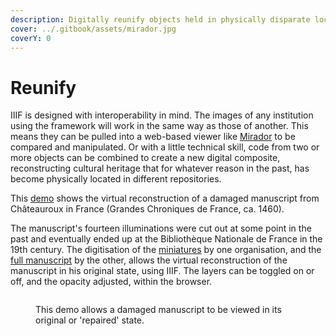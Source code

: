 ```yaml
---
description: Digitally reunify objects held in physically disparate locations
cover: ../.gitbook/assets/mirador.jpg
coverY: 0
---
```


# Reunify

IIIF is designed with interoperability in mind. The images of any institution using the framework will work in the same way as those of another. This means they can be pulled into a web-based viewer like [Mirador](https://mirador-dev.netlify.app/\_\_tests\_\_/integration/mirador/) to be compared and manipulated. Or with a little technical skill, code from two or more objects can be combined to create a new digital composite, reconstructing cultural heritage that for whatever reason in the past, has become physically located in different repositories.

This [demo](https://demos.biblissima.fr/chateauroux/demo/) shows the virtual reconstruction of a damaged manuscript from Châteauroux in France (Grandes Chroniques de France, ca. 1460).

The manuscript's fourteen illuminations were cut out at some point in the past and eventually ended up at the Bibliothèque Nationale de France in the 19th century. The digitisation of the [miniatures](https://gallica.bnf.fr/Search?idArk=\&n=50\&p=1\&lang=FR\&adva=1\&adv=1\&reset=\&urlReferer=%2Fadvancedsearch%3Flang%3DFR\&enreg=\&tri=\&catsel1=f\_source\&cat1=4-AD-133\&ope2=MUST\&catsel2=f\_creator\&cat2=\&ope3=MUST\&catsel3=f\_tdm\&cat3=\&date=daTo\&daFr=\&daTo=\&t\_typedoc=images\&sel\_collection=toutesCollections\&biblio=Biblioth%C3%A8que+nationale+de+France\&sel\_source=toutSources\&biblioSpecifique=Gallica\&sel\_provenance\_Part=toutPartenaires\&sel\_provenance\_Edist=toutSNE\&dateMiseEnLigne=indexDateFrom\&firstIndexationDateDebut=\&firstIndexationDateFin=\&tri=\&submit2=Lancer+la+recherche) by one organisation, and the [full manuscript](https://bvmm.irht.cnrs.fr/consult/consult.php?reproductionId=4490) by the other, allows the virtual reconstruction of the manuscript in his original state, using IIIF. The layers can be toggled on or off, and the opacity adjusted, within the browser.

<figure><img src="../.gitbook/assets/reunify.gif" alt=""><figcaption><p>This demo allows a damaged manuscript to be viewed in its original or 'repaired' state.</p></figcaption></figure>
